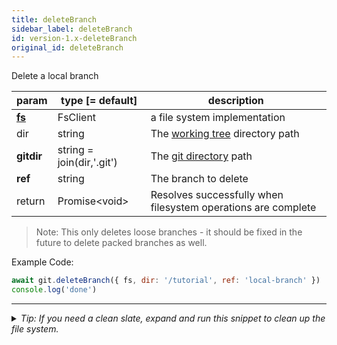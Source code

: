 ```yaml
---
title: deleteBranch
sidebar_label: deleteBranch
id: version-1.x-deleteBranch
original_id: deleteBranch
---
```


Delete a local branch

| param          | type [= default]          | description                                                   |
| -------------- | ------------------------- | ------------------------------------------------------------- |
| [**fs**](./fs) | FsClient                  | a file system implementation                                  |
| dir            | string                    | The [working tree](dir-vs-gitdir.md) directory path           |
| **gitdir**     | string = join(dir,'.git') | The [git directory](dir-vs-gitdir.md) path                    |
| **ref**        | string                    | The branch to delete                                          |
| return         | Promise\<void\>           | Resolves successfully when filesystem operations are complete |

> Note: This only deletes loose branches - it should be fixed in the future to delete packed branches as well.

Example Code:

```js live
await git.deleteBranch({ fs, dir: '/tutorial', ref: 'local-branch' })
console.log('done')
```


---

<details>
<summary><i>Tip: If you need a clean slate, expand and run this snippet to clean up the file system.</i></summary>

```js live
window.fs = new LightningFS('fs', { wipe: true })
window.pfs = window.fs.promises
console.log('done')
```
</details>

<script>
(function rewriteEditLink() {
  const el = document.querySelector('a.edit-page-link.button');
  if (el) {
    el.href = 'https://github.com/isomorphic-git/isomorphic-git/edit/master/src/api/deleteBranch.js';
  }
})();
</script>